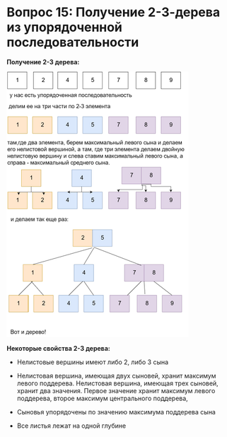 ﻿# Вопрос 15: Получение 2-3-дерева из упорядоченной последовательности 


**Получение 2-3 дерева:**

![t15_1](../resources/imgs/t15_1.png)


**Некоторые свойства 2-3 дерева:**

* Нелистовые вершины имеют либо 2, либо 3 сына

* Нелистовая вершина, имеющая двух сыновей, хранит максимум левого поддерева. Нелистовая вершина, имеющая трех сыновей, хранит два значения. Первое значение хранит максимум левого поддерева, второе максимум центрального поддерева,

* Сыновья упорядочены по значению максимума поддерева сына

* Все листья лежат на одной глубине 